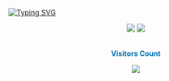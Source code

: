 [![Typing SVG](https://readme-typing-svg.demolab.com/?center=true&vcenter=true&width=1000&size=35&lines=Be+Welcome+:\);My+name+is+Samuel+Mendes;I'm+Graduated+Systems+Development)](https://git.io/typing-svg)

<div align="center" dir="auto">
    <a href="mailto:samuelerotides@gmail.com"> <img
            src="https://camo.githubusercontent.com/927d6b3961fa048ff7303daf291cb5869dfa25018997cf8c1373c2f6a85b1458/68747470733a2f2f696d672e736869656c64732e696f2f62616467652f2d476d61696c2d2532333333333f7374796c653d666f722d7468652d6261646765266c6f676f3d676d61696c266c6f676f436f6c6f723d7768697465"
            data-canonical-src="https://img.shields.io/badge/-Gmail-%23333?style=for-the-badge&amp;logo=gmail&amp;logoColor=white"
            style="max-width: 100%;"></a>
    <a href="https://www.linkedin.com/in/samuel-erotides-m-mendes-60954157/" rel="nofollow"><img
            src="https://camo.githubusercontent.com/c00f87aeebbec37f3ee0857cc4c20b21fefde8a96caf4744383ebfe44a47fe3f/68747470733a2f2f696d672e736869656c64732e696f2f62616467652f2d4c696e6b6564496e2d2532333030373742353f7374796c653d666f722d7468652d6261646765266c6f676f3d6c696e6b6564696e266c6f676f436f6c6f723d7768697465"
            data-canonical-src="https://img.shields.io/badge/-LinkedIn-%230077B5?style=for-the-badge&amp;logo=linkedin&amp;logoColor=white"
            style="max-width: 100%;"></a>
</div>

<div align="center" dir="auto">
    <br>
    <p align="centre" dir="auto" style="color: #0072b1;"><b>Visitors Count</b></p>
    <p align="center" dir="auto"><a target="_blank" rel="noopener noreferrer nofollow"
            href="https://camo.githubusercontent.com/451781729441461e1b1b20fc06710cbd523fe049fac167843be97bc1c6021fa1/68747470733a2f2f70726f66696c652d636f756e7465722e676c697463682e6d652f7b6361726f6c626172626f73613130317d2f636f756e742e737667"><img
                align="center"
                src="https://profile-counter.glitch.me/{666panzer666}/count.svg"
                data-canonical-src="https://profile-counter.glitch.me/{666panzer666}/count.svg"
                style="max-width: 100%;"></a></p>
    <br>
</div>
